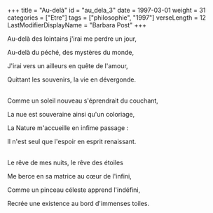 +++
title = "Au-delà"
id = "au_dela_3"
date = 1997-03-01
weight = 31
categories = ["Etre"]
tags = ["philosophie", "1997"]
verseLength = 12
LastModifierDisplayName = "Barbara Post"
+++

Au-delà des lointains j'irai me perdre un jour,

Au-delà du péché, des mystères du monde,

J'irai vers un ailleurs en quête de l'amour,

Quittant les souvenirs, la vie en dévergonde.

 \
Comme un soleil nouveau s'éprendrait du couchant,

La nue est souveraine ainsi qu'un coloriage,

La Nature m'accueille en infime passage :

Il n'est seul que l'espoir en esprit renaissant.

 \
Le rêve de mes nuits, le rêve des étoiles

Me berce en sa matrice au cœur de l'infini,

Comme un pinceau céleste apprend l'indéfini,

Recrée une existence au bord d'immenses toiles.
